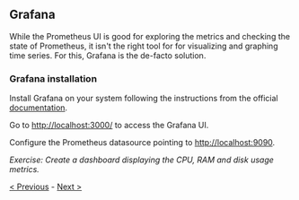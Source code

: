 ## Grafana

While the Prometheus UI is good for exploring the metrics and checking the
state of Prometheus, it isn't the right tool for for visualizing and graphing
time series. For this, Grafana is the de-facto solution.

### Grafana installation

Install Grafana on your system following the instructions from the official
[documentation](http://docs.grafana.org/#installing-grafana).

Go to <http://localhost:3000/> to access the Grafana UI.

Configure the Prometheus datasource pointing to <http://localhost:9090>.

*Exercise: Create a dashboard displaying the CPU, RAM and disk usage metrics.*

[< Previous](Alerting.md) - [Next >](ServiceDiscovery.md)
